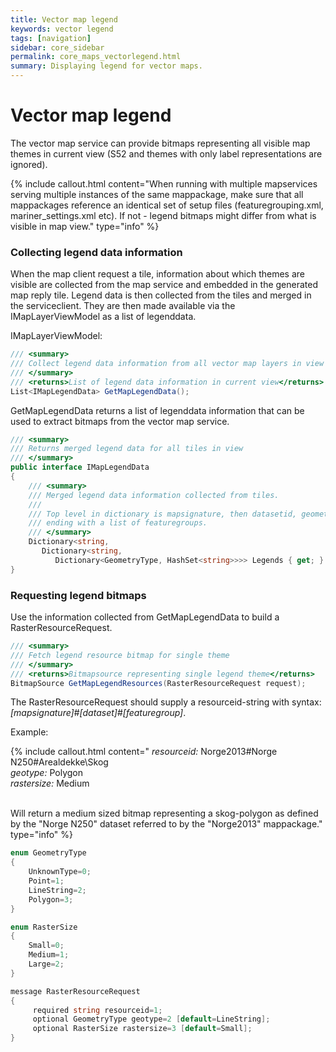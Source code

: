```yaml
---
title: Vector map legend
keywords: vector legend
tags: [navigation]
sidebar: core_sidebar
permalink: core_maps_vectorlegend.html
summary: Displaying legend for vector maps.
---
```


# Vector map legend

The vector map service can provide bitmaps representing all visible map themes in current view (S52 and themes with only label representations are ignored).

{% include callout.html content="When running with multiple mapservices serving multiple instances of the same mappackage, make sure that all mappackages reference an identical set of setup files (featuregrouping.xml, mariner_settings.xml etc). If not - legend bitmaps might differ from what is visible in map view." type="info" %}

### Collecting legend data information

When the map client request a tile, information about which themes are visible are collected from the map service and embedded in the generated map reply tile. Legend data is then collected from the tiles and merged in the serviceclient. They are then made available via the IMapLayerViewModel as a list of legenddata.

IMapLayerViewModel:

```csharp
/// <summary>
/// Collect legend data information from all vector map layers in view
/// </summary>
/// <returns>List of legend data information in current view</returns>       
List<IMapLegendData> GetMapLegendData();
```

GetMapLegendData returns a list of legenddata information that can be used to extract bitmaps from the vector map service.

```csharp
/// <summary>
/// Returns merged legend data for all tiles in view
/// </summary>
public interface IMapLegendData
{
    /// <summary>
    /// Merged legend data information collected from tiles.
    ///
    /// Top level in dictionary is mapsignature, then datasetid, geometry type and 
    /// ending with a list of featuregroups.
    /// </summary>
    Dictionary<string, 
       Dictionary<string, 
          Dictionary<GeometryType, HashSet<string>>>> Legends { get; } 
}
```

### Requesting legend bitmaps

Use the information collected from GetMapLegendData to build a RasterResourceRequest. 

```csharp
/// <summary>
/// Fetch legend resource bitmap for single theme
/// </summary>
/// <returns>Bitmapsource representing single legend theme</returns>
BitmapSource GetMapLegendResources(RasterResourceRequest request);
```

The RasterResourceRequest should supply a resourceid-string with syntax: <br/> *[mapsignature]*#*[dataset]*#*[featuregroup]*.

Example:

{% include callout.html content="
*resourceid:* Norge2013#Norge N250#Arealdekke\Skog <br/>
*geotype:* Polygon <br/>
*rastersize:* Medium <br/><br/>

Will return a medium sized bitmap representing a skog-polygon as defined by the \"Norge N250\" dataset referred to by the \"Norge2013\" mappackage." type="info" %}

```csharp
enum GeometryType
{
	UnknownType=0; 
	Point=1;
	LineString=2; 
	Polygon=3;
}

enum RasterSize
{
	Small=0;
	Medium=1;
	Large=2;
}

message RasterResourceRequest
{
     required string resourceid=1;
     optional GeometryType geotype=2 [default=LineString];
     optional RasterSize rastersize=3 [default=Small];
}
```

